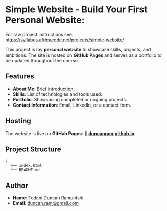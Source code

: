 # Simple Website - Build Your First Personal Website:

For raw project instructions see: https://syllabus.africacode.net/projects/simple-website/

This project is my **personal website** to showcase skills, projects, and ambitions. The site is hosted on **GitHub Pages** and serves as a portfolio to be updated throughout the course.

## Features  

- **About Me**: Brief introduction.  
- **Skills**: List of technologies and tools used.  
- **Portfolio**: Showcasing completed or ongoing projects.  
- **Contact Information**: Email, LinkedIn, or a contact form.  

## Hosting  

The website is live on **GitHub Pages**: 🔗 **[duncanram.github.io](https://duncanram.github.io/)** 

## Project Structure  

```
/
  ├── index.html
  └── README.md         
```

## Author  

- **Name**: Todani Duncan Ramuntshi  
- **Email**: duncan.ram@gmail.com



